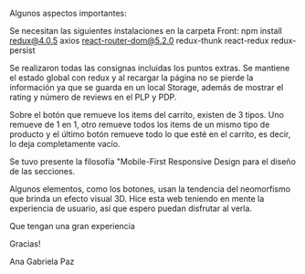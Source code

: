 Algunos aspectos importantes:

Se necesitan las siguientes instalaciones en la carpeta Front:
npm install redux@4.0.5 axios react-router-dom@5.2.0 redux-thunk react-redux redux-persist

Se realizaron todas las consignas incluidas los puntos extras. 
Se mantiene el estado global con redux y al recargar la página no se pierde la información ya que se guarda en un local Storage, además de mostrar el rating y número de reviews en el PLP y PDP. 

Sobre el botón que remueve los items del carrito, existen de 3 tipos. Uno remueve de 1 en 1, otro remueve todos los items de un mismo tipo de producto y el último botón remueve todo lo que esté en el carrito, es decir, lo deja completamente vacío. 

Se tuvo presente la filosofía "Mobile-First Responsive Design para el diseño de las secciones. 

Algunos elementos, como los botones, usan la tendencia del neomorfismo que brinda un efecto visual 3D. Hice esta web teniendo en mente la experiencia de usuario, así que espero puedan disfrutar al verla. 

Que tengan una gran experiencia

Gracias!

Ana Gabriela Paz








